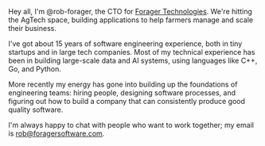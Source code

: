 Hey all, I'm @rob-forager, the CTO for [Forager Technologies](https://foragersoftware.com). We're hitting the AgTech space, building applications to help
farmers manage and scale their business.

I've got about 15 years of software engineering experience, both in tiny startups and in large tech companies. Most of my technical experience has been in
building large-scale data and AI systems, using languages like C++, Go, and Python.

More recently my energy has gone into building up the foundations
of engineering teams: hiring people, designing software processes, and figuring out how to build a company that can consistently produce good quality
software.

I'm always happy to chat with people who want to work together; my email is [rob@foragersoftware.com](mailto:rob@foragersoftware.com).
